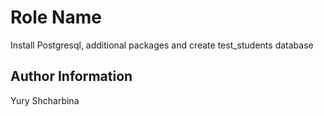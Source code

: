 Role Name
=========

Install Postgresql, additional packages and create test_students database

Author Information
------------------

Yury Shcharbina
